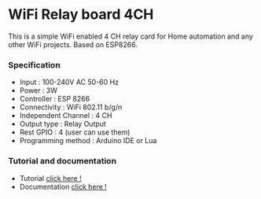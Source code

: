 # WiFi Relay board 4CH
This is a simple WiFi enabled 4 CH relay card for Home automation and any other WiFi projects. Based on ESP8266. 

### Specification
* Input               : 100-240V AC 50-60 Hz
* Power               : 3W
* Controller          : ESP 8266 
* Connectivity        : WiFi 802.11 b/g/n
* Independent Channel : 4 CH
* Output type         : Relay Output
* Rest GPIO           : 4 (user can use them)
* Programming method  : Arduino IDE or Lua

### Tutorial and documentation

* Tutorial [click here !](https://github.com/CircuitUp/WiFi_Relay_4CH/wiki/Programming-Tutorial)
* Documentation [click here !](https://github.com/CircuitUp/WiFi_Relay_4CH/wiki)
